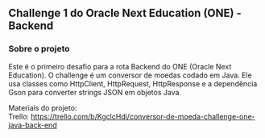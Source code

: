 ##  Challenge 1 do Oracle Next Education (ONE) - Backend
### Sobre o projeto
Este é o primeiro desafio para a rota Backend do ONE (Oracle Next Education). O challenge é um conversor de moedas codado em Java. Ele usa classes como HttpClient, HttpRequest, HttpResponse e a dependência Gson para converter strings JSON em objetos Java.

Materiais do projeto:  
Trello: https://trello.com/b/KgclcHdi/conversor-de-moeda-challenge-one-java-back-end